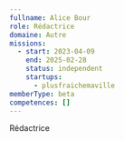```yaml
---
fullname: Alice Bour
role: Rédactrice
domaine: Autre
missions:
  - start: 2023-04-09
    end: 2025-02-28
    status: independent
    startups:
      - plusfraichemaville
memberType: beta
competences: []
---
```

Rédactrice